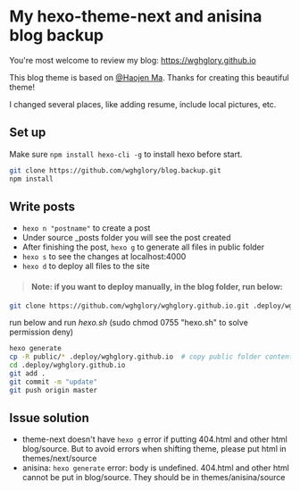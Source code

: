 # My hexo-theme-next and anisina blog backup

You're most welcome to review my blog: https://wghglory.github.io

This blog theme is based on [@Haojen Ma](http://haojen.github.io). Thanks for creating this beautiful theme!

I changed several places, like adding resume, include local pictures, etc.

## Set up

Make sure `npm install hexo-cli -g` to install hexo before start.

```bash
git clone https://github.com/wghglory/blog.backup.git
npm install
```
## Write posts

- `hexo n "postname"` to create a post
- Under source \_posts folder you will see the post created
- After finishing the post, `hexo g` to generate all files in public folder
- `hexo s` to see the changes at localhost:4000
- `hexo d` to deploy all files to the site

> #### Note: if you want to deploy manually, in the blog folder, run below:
>
```bash
git clone https://github.com/wghglory/wghglory.github.io.git .deploy/wghglory.github.io
```
run below and run _hexo.sh_ (sudo chmod 0755 "hexo.sh" to solve permission deny)
```bash
hexo generate
cp -R public/* .deploy/wghglory.github.io  # copy public folder contents to .deploy/wghglory.github.io
cd .deploy/wghglory.github.io
git add .
git commit -m "update"
git push origin master
```

## Issue solution
- theme-next doesn't have `hexo g` error if putting
    404.html and other html blog/source. But to avoid errors when shifting theme, please put html in themes/next/source
- anisina: `hexo generate` error: body is undefined.
    404.html and other html cannot be put in blog/source. They should be in themes/anisina/source
